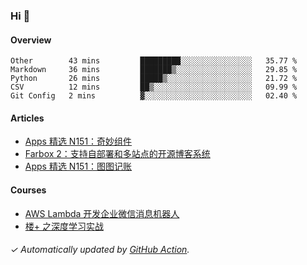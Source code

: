 ### Hi 👋

#### Overview

<!--START_SECTION:waka-->
```text
Other        43 mins         █████████░░░░░░░░░░░░░░░░   35.77 % 
Markdown     36 mins         ███████▒░░░░░░░░░░░░░░░░░   29.85 % 
Python       26 mins         █████▒░░░░░░░░░░░░░░░░░░░   21.72 % 
CSV          12 mins         ██▒░░░░░░░░░░░░░░░░░░░░░░   09.99 % 
Git Config   2 mins          ▓░░░░░░░░░░░░░░░░░░░░░░░░   02.40 % 
```
<!--END_SECTION:waka-->

#### Articles

<!-- BLOG:START -->
- [Apps 精选 N151：奇妙组件](https://huhuhang.com/post/product-hunt/product-hunt-n152)
- [Farbox 2：支持自部署和多站点的开源博客系统](https://huhuhang.com/post/sspai/65889)
- [Apps 精选 N151：图图记账](https://huhuhang.com/post/product-hunt/product-hunt-n151)
<!-- BLOG:END -->

#### Courses

<!-- SYL:START -->
- [AWS Lambda 开发企业微信消息机器人](https://lanqiao.cn/courses/2868)
- [楼+ 之深度学习实战](https://lanqiao.cn/courses/2617)
<!-- SYL:END -->

###### ✓ Automatically updated by [GitHub Action](https://github.com/huhuhang/huhuhang/actions).
